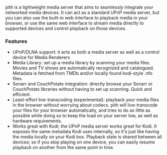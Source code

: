 pith is a lightweight media server that aims to seamlessly integrate your networked media devices. It can act as a standard UPnP media server, but you can also use the built-in web interface to playback media in your browser, or use the same web interface to stream media directly to supported devices and control playback on those devices.

### Features

- UPnP/DLNA support: it acts as both a media server as well as a control device for Media Renderers
- Media Library: set up a media library by scanning your media files. Movies and TV shows are automatically recognized and catalogued. Metadata is fetched from TMDb and/or locally found kodi-style .nfo files.
- Sonarr and CouchPotato integration: directly browse your Sonarr or CouchPotato libraries without having to set up scanning. Quick and efficient.
- Least-effort live-transcoding (experimental): playback your media files in the browser without worrying about codecs. pith will live-transcode your files for your browser automatically, and tries to do as little as possible while doing so to keep the load on your server low, as well as hardware requirements.
- Works great with Kodi; the UPnP media server works great for Kodi. It exposes the same metadata Kodi uses internally, so it's just like having the media locally on your Kodi box. Playback state is shared between all devices; so if you stop playing on one device, you can easily resume playback on another from the same point in time.
